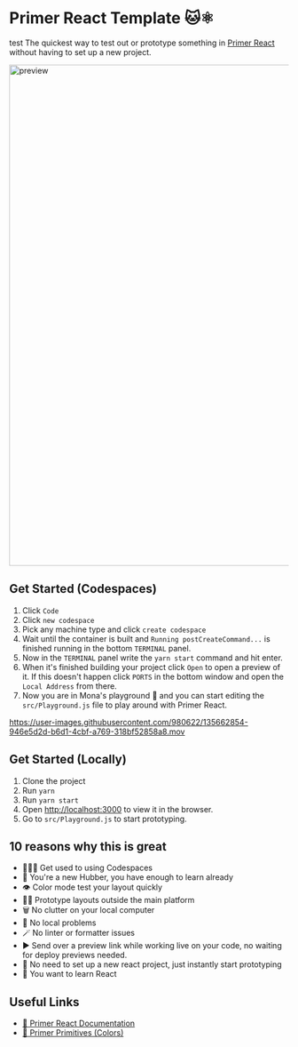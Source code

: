 # Primer React Template 🐱⚛️
test
The quickest way to test out or prototype something in [Primer React](https://primer.style/react/) without having to set up a new project.

<img width="902" alt="preview" src="https://user-images.githubusercontent.com/980622/133642956-9eba4d44-ce66-434f-afe0-a88be0104682.png">

## Get Started (Codespaces)

1. Click `Code`
2. Click `new codespace`
3. Pick any machine type and click `create codespace`
4. Wait until the container is built and `Running postCreateCommand...` is finished running in the bottom `TERMINAL` panel.
5. Now in the `TERMINAL` panel write the `yarn start` command and hit enter.
6. When it's finished building your project click `Open` to open a preview of it. If this doesn't happen click `PORTS` in the bottom window and open the `Local Address` from there.
7. Now you are in Mona's playground 🎉 and you can start editing the `src/Playground.js` file to play around with Primer React.

https://user-images.githubusercontent.com/980622/135662854-946e5d2d-b6d1-4cbf-a769-318bf52858a8.mov

## Get Started (Locally)

1. Clone the project
2. Run `yarn`
3. Run `yarn start`
4. Open [http://localhost:3000](http://localhost:3000) to view it in the browser.
5. Go to `src/Playground.js` to start prototyping.

## 10 reasons why this is great

-   🧑🏻‍💻 Get used to using Codespaces
-   🥺 You're a new Hubber, you have enough to learn already
-   👁 Color mode test your layout quickly
-   🧖‍♀️ Prototype layouts outside the main platform
-   🗑 No clutter on your local computer
-   🥴 No local problems
-   🪄 No linter or formatter issues
-   ▶️ Send over a preview link while working live on your code, no waiting for deploy previews needed.
-   🚀 No need to set up a new react project, just instantly start prototyping
-   🧪 You want to learn React

## Useful Links

-   [🧠 Primer React Documentation](https://primer.style/react/)
-   [🌈 Primer Primitives (Colors)](https://primer.style/primitives/colors)
